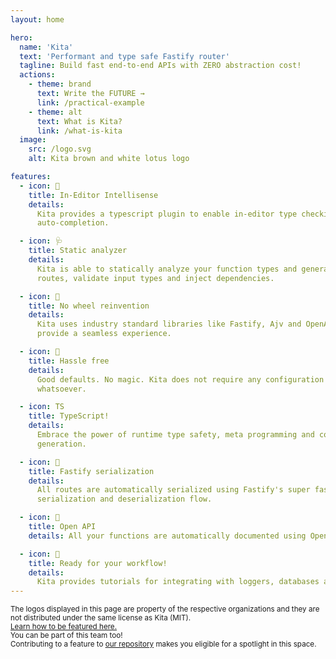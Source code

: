 ```yaml
---
layout: home

hero:
  name: 'Kita'
  text: 'Performant and type safe Fastify router'
  tagline: Build fast end-to-end APIs with ZERO abstraction cost!
  actions:
    - theme: brand
      text: Write the FUTURE →
      link: /practical-example
    - theme: alt
      text: What is Kita?
      link: /what-is-kita
  image:
    src: /logo.svg
    alt: Kita brown and white lotus logo

features:
  - icon: 🔎
    title: In-Editor Intellisense
    details:
      Kita provides a typescript plugin to enable in-editor type checking and
      auto-completion.

  - icon: 🩺
    title: Static analyzer
    details:
      Kita is able to statically analyze your function types and generate
      routes, validate input types and inject dependencies.

  - icon: 🛞
    title: No wheel reinvention
    details:
      Kita uses industry standard libraries like Fastify, Ajv and OpenAPI to
      provide a seamless experience.

  - icon: 🧩
    title: Hassle free
    details:
      Good defaults. No magic. Kita does not require any configuration
      whatsoever.

  - icon: TS
    title: TypeScript!
    details:
      Embrace the power of runtime type safety, meta programming and code
      generation.

  - icon: 🚀
    title: Fastify serialization
    details:
      All routes are automatically serialized using Fastify's super fast
      serialization and deserialization flow.

  - icon: 📖
    title: Open API
    details: All your functions are automatically documented using Open API 3.1.

  - icon: 🏇
    title: Ready for your workflow!
    details:
      Kita provides tutorials for integrating with loggers, databases and more.
---
```


<script setup>
import { VPTeamPage, VPTeamPageTitle, VPTeamMembers } from 'vitepress/theme';

const members = [
  {
    avatar: 'https://github.com/arthurfiorette.png',
    name: 'Arthur Fiorette 🇧🇷',
    title: 'Creator',
    sponsor: 'https://github.com/sponsors/arthurfiorette',
    links: [
      { icon: 'github', link: 'https://github.com/arthurfiorette' },
      { icon: 'twitter', link: 'https://twitter.com/arthurfiorette' },
      { icon: 'instagram', link: 'https://instagram.com/arthurfiorette' }
    ]
  },{
    avatar: 'https://github.com/JacopoPatroclo.png',
    name: 'Jacopo Patroclo 🇮🇹',
    title: 'Core Member',
    org: 'Kita/Html',
    orgLink: 'https://github.com/kitajs/html',
    links: [
      { icon: 'github', link: 'https://github.com/JacopoPatroclo' },
      { icon: 'twitter', link: 'https://twitter.com/JacoMartin1994' }
    ]
  },
  {
    avatar: 'https://github.com/devzolo.png',
    name: 'Devzolo 🇧🇷',
    title: 'Core Member',
    links: [
      { icon: 'github', link: 'https://github.com/devzolo' },
      { icon: 'twitter', link: 'https://twitter.com/devzolo' }
    ]
  },
  {
    avatar: 'https://github.com/zmarques.png',
    name: 'Thiago Marques 🇧🇷',
    title: 'Core Member',
    links: [
      { icon: 'github', link: 'https://github.com/zmarques' },
      { icon: 'instagram', link: 'https://www.instagram.com/http.thiagomarques' }
    ]
  },
  {
    avatar: 'https://github.com/mesquitaviana.png',
    name: 'Gabriel Mesquita 🇧🇷',
    title: 'Contributor',
    links: [
      { icon: 'github', link: 'https://github.com/mesquitaviana' },
      { icon: 'instagram', link: 'https://www.instagram.com/eummesquita' }
    ]
  }
];

const companies = [
  {
    name: 'Cargill',
    logo: '/companies/cargill.svg',
    link: 'https://www.cargill.com'
  },
  {
    name: 'Kasco R&D',
    logo: '/companies/kasco.svg',
    link: 'https://home.kascosys.com.br'
  }
];
</script>

<VPTeamPage>
  <VPTeamPageTitle>
    <template #title id="asd">Trusted by companies</template>
    <template #lead>Kita is proudly powering a large ecosystem of organizations and products worldwide.</template>
  </VPTeamPageTitle>

  <div id="trusted-by-wrapper">
    <div id="trusted-by">
      <template v-for="company in companies">
        <a :href="company.link" :alt="company.name" target="_blank" :title="company.name">
          <img :src="company.logo" :alt="`${company.name} logo`" />
        </a>
      </template>
    </div>
    <small id="small-text">
      The logos displayed in this page are property of the respective organizations and they are not distributed under the same license as Kita (MIT).
      <br />
      <a href="other/feature-your-company">Learn how to be featured here.</a>
    </small>
  </div>
</VPTeamPage>

<VPTeamPage>
  <VPTeamPageTitle>
    <template #title>Our Team</template>
    <template #lead>The Kita's development team is composed of a diverse group of people from all over the world.</template>
  </VPTeamPageTitle>
  
  <VPTeamMembers :members="members" size="small" />

  <small id="small-text">
    You can be part of this team too!
    <br />
    Contributing to a feature to <a href="https://github.com/kitajs/kitajs" target="_blank">our repository</a> makes you eligible for a spotlight in this space.
  </small>
</VPTeamPage>
